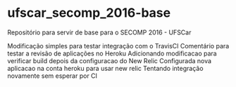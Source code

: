 # ufscar_secomp_2016-base
Repositório para servir de base para o SECOMP 2016 - UFSCar

Modificação simples para testar integração com o TravisCI
Comentário para testar a revisão de aplicações no Heroku
Adicionando modificacao para verificar build depois da configuracao do New Relic
Configurada nova aplicacao na conta heroku para usar new relic
Tentando integração novamente sem esperar por CI
